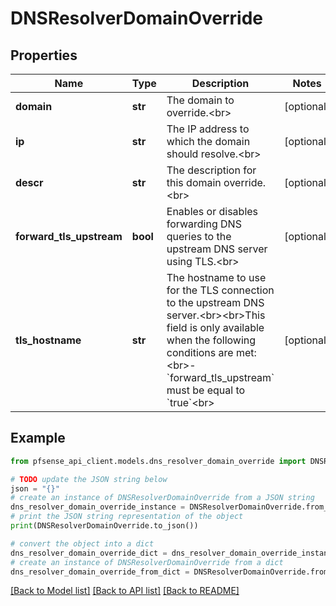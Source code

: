 # DNSResolverDomainOverride


## Properties

Name | Type | Description | Notes
------------ | ------------- | ------------- | -------------
**domain** | **str** | The domain to override.&lt;br&gt; | [optional] 
**ip** | **str** | The IP address to which the domain should resolve.&lt;br&gt; | [optional] 
**descr** | **str** | The description for this domain override.&lt;br&gt; | [optional] 
**forward_tls_upstream** | **bool** | Enables or disables forwarding DNS queries to the upstream DNS server using TLS.&lt;br&gt; | [optional] 
**tls_hostname** | **str** | The hostname to use for the TLS connection to the upstream DNS server.&lt;br&gt;&lt;br&gt;This field is only available when the following conditions are met:&lt;br&gt;- &#x60;forward_tls_upstream&#x60; must be equal to &#x60;true&#x60;&lt;br&gt; | [optional] 

## Example

```python
from pfsense_api_client.models.dns_resolver_domain_override import DNSResolverDomainOverride

# TODO update the JSON string below
json = "{}"
# create an instance of DNSResolverDomainOverride from a JSON string
dns_resolver_domain_override_instance = DNSResolverDomainOverride.from_json(json)
# print the JSON string representation of the object
print(DNSResolverDomainOverride.to_json())

# convert the object into a dict
dns_resolver_domain_override_dict = dns_resolver_domain_override_instance.to_dict()
# create an instance of DNSResolverDomainOverride from a dict
dns_resolver_domain_override_from_dict = DNSResolverDomainOverride.from_dict(dns_resolver_domain_override_dict)
```
[[Back to Model list]](../README.md#documentation-for-models) [[Back to API list]](../README.md#documentation-for-api-endpoints) [[Back to README]](../README.md)


